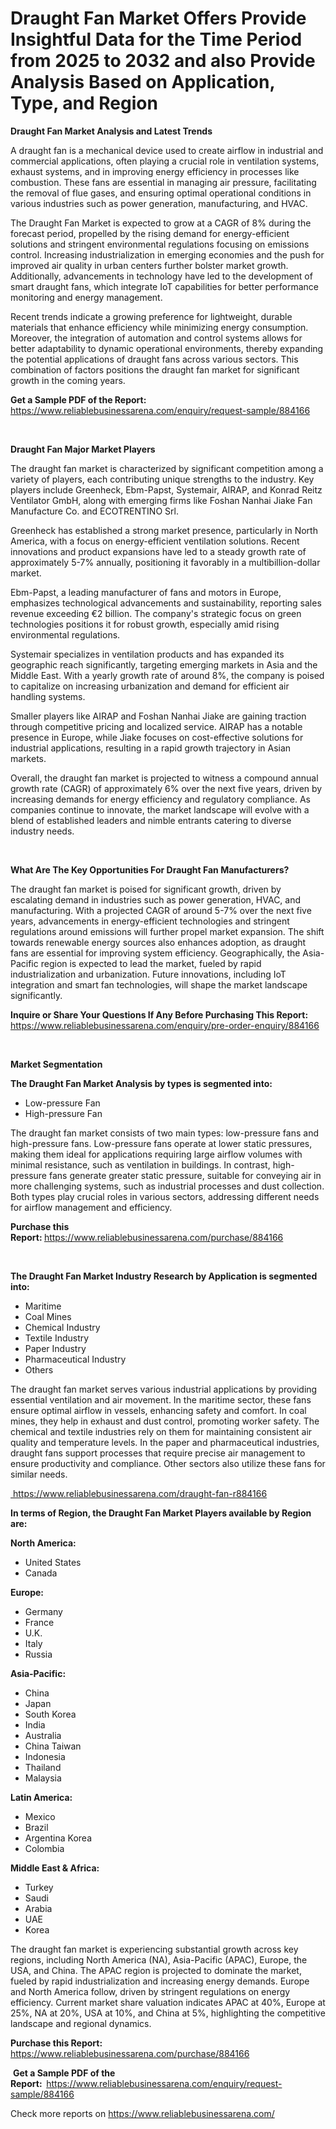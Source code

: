 <p><h1>Draught Fan Market Offers Provide Insightful Data for the Time Period from 2025 to 2032 and also Provide Analysis Based on Application, Type, and Region</h1></p><p><strong>Draught Fan Market Analysis and Latest Trends</strong></p>
<p><p>A draught fan is a mechanical device used to create airflow in industrial and commercial applications, often playing a crucial role in ventilation systems, exhaust systems, and in improving energy efficiency in processes like combustion. These fans are essential in managing air pressure, facilitating the removal of flue gases, and ensuring optimal operational conditions in various industries such as power generation, manufacturing, and HVAC.</p><p>The Draught Fan Market is expected to grow at a CAGR of 8% during the forecast period, propelled by the rising demand for energy-efficient solutions and stringent environmental regulations focusing on emissions control. Increasing industrialization in emerging economies and the push for improved air quality in urban centers further bolster market growth. Additionally, advancements in technology have led to the development of smart draught fans, which integrate IoT capabilities for better performance monitoring and energy management.</p><p>Recent trends indicate a growing preference for lightweight, durable materials that enhance efficiency while minimizing energy consumption. Moreover, the integration of automation and control systems allows for better adaptability to dynamic operational environments, thereby expanding the potential applications of draught fans across various sectors. This combination of factors positions the draught fan market for significant growth in the coming years.</p></p>
<p><strong>Get a Sample PDF of the Report:&nbsp;</strong> <a href="https://www.reliablebusinessarena.com/enquiry/request-sample/884166?utm_campaign=3566&utm_medium=2&utm_source=Github&utm_content=ia&utm_term=08042025&utm_id=draught-fan">https://www.reliablebusinessarena.com/enquiry/request-sample/884166</a></p>
<p>&nbsp;</p>
<p><strong>Draught Fan Major Market Players</strong></p>
<p><p>The draught fan market is characterized by significant competition among a variety of players, each contributing unique strengths to the industry. Key players include Greenheck, Ebm-Papst, Systemair, AIRAP, and Konrad Reitz Ventilator GmbH, along with emerging firms like Foshan Nanhai Jiake Fan Manufacture Co. and ECOTRENTINO Srl.</p><p>Greenheck has established a strong market presence, particularly in North America, with a focus on energy-efficient ventilation solutions. Recent innovations and product expansions have led to a steady growth rate of approximately 5-7% annually, positioning it favorably in a multibillion-dollar market.</p><p>Ebm-Papst, a leading manufacturer of fans and motors in Europe, emphasizes technological advancements and sustainability, reporting sales revenue exceeding €2 billion. The company's strategic focus on green technologies positions it for robust growth, especially amid rising environmental regulations.</p><p>Systemair specializes in ventilation products and has expanded its geographic reach significantly, targeting emerging markets in Asia and the Middle East. With a yearly growth rate of around 8%, the company is poised to capitalize on increasing urbanization and demand for efficient air handling systems.</p><p>Smaller players like AIRAP and Foshan Nanhai Jiake are gaining traction through competitive pricing and localized service. AIRAP has a notable presence in Europe, while Jiake focuses on cost-effective solutions for industrial applications, resulting in a rapid growth trajectory in Asian markets.</p><p>Overall, the draught fan market is projected to witness a compound annual growth rate (CAGR) of approximately 6% over the next five years, driven by increasing demands for energy efficiency and regulatory compliance. As companies continue to innovate, the market landscape will evolve with a blend of established leaders and nimble entrants catering to diverse industry needs.</p></p>
<p>&nbsp;</p>
<p><strong>What Are The Key Opportunities For Draught Fan Manufacturers?</strong></p>
<p><p>The draught fan market is poised for significant growth, driven by escalating demand in industries such as power generation, HVAC, and manufacturing. With a projected CAGR of around 5-7% over the next five years, advancements in energy-efficient technologies and stringent regulations around emissions will further propel market expansion. The shift towards renewable energy sources also enhances adoption, as draught fans are essential for improving system efficiency. Geographically, the Asia-Pacific region is expected to lead the market, fueled by rapid industrialization and urbanization. Future innovations, including IoT integration and smart fan technologies, will shape the market landscape significantly.</p></p>
<p><strong>Inquire or Share Your Questions If Any Before Purchasing This Report:</strong> <a href="https://www.reliablebusinessarena.com/enquiry/pre-order-enquiry/884166?utm_campaign=3566&utm_medium=2&utm_source=Github&utm_content=ia&utm_term=08042025&utm_id=draught-fan">https://www.reliablebusinessarena.com/enquiry/pre-order-enquiry/884166</a></p>
<p>&nbsp;</p>
<p><strong>Market Segmentation</strong></p>
<p><strong>The Draught Fan Market Analysis by types is segmented into:</strong></p>
<p><ul><li>Low-pressure Fan</li><li>High-pressure Fan</li></ul></p>
<p><p>The draught fan market consists of two main types: low-pressure fans and high-pressure fans. Low-pressure fans operate at lower static pressures, making them ideal for applications requiring large airflow volumes with minimal resistance, such as ventilation in buildings. In contrast, high-pressure fans generate greater static pressure, suitable for conveying air in more challenging systems, such as industrial processes and dust collection. Both types play crucial roles in various sectors, addressing different needs for airflow management and efficiency.</p></p>
<p><strong>Purchase this Report:&nbsp;</strong><a href="https://www.reliablebusinessarena.com/purchase/884166?utm_campaign=3566&utm_medium=2&utm_source=Github&utm_content=ia&utm_term=08042025&utm_id=draught-fan">https://www.reliablebusinessarena.com/purchase/884166</a></p>
<p>&nbsp;</p>
<p><strong>The Draught Fan Market Industry Research by Application is segmented into:</strong></p>
<p><ul><li>Maritime</li><li>Coal Mines</li><li>Chemical Industry</li><li>Textile Industry</li><li>Paper Industry</li><li>Pharmaceutical Industry</li><li>Others</li></ul></p>
<p><p>The draught fan market serves various industrial applications by providing essential ventilation and air movement. In the maritime sector, these fans ensure optimal airflow in vessels, enhancing safety and comfort. In coal mines, they help in exhaust and dust control, promoting worker safety. The chemical and textile industries rely on them for maintaining consistent air quality and temperature levels. In the paper and pharmaceutical industries, draught fans support processes that require precise air management to ensure productivity and compliance. Other sectors also utilize these fans for similar needs.</p></p>
<p><a href="https://www.reliablebusinessarena.com/draught-fan-r884166?utm_campaign=3566&utm_medium=2&utm_source=Github&utm_content=ia&utm_term=08042025&utm_id=draught-fan">&nbsp;https://www.reliablebusinessarena.com/draught-fan-r884166</a></p>
<p><strong>In terms of Region, the Draught Fan Market Players available by Region are:</strong></p>
<p>
    <p> <strong> North America: </strong>
        <ul>
            <li>United States</li>
            <li>Canada</li>
        </ul>
        </p> 
    <p> <strong> Europe: </strong>
        <ul>
            <li>Germany</li>
            <li>France</li>
            <li>U.K.</li>
            <li>Italy</li>
            <li>Russia</li>
        </ul>
        </p> 
    <p> <strong> Asia-Pacific: </strong>
        <ul>
            <li>China</li>
            <li>Japan</li>
            <li>South Korea</li>
            <li>India</li>
            <li>Australia</li>
            <li>China Taiwan</li>
            <li>Indonesia</li>
            <li>Thailand</li>
            <li>Malaysia</li>
        </ul>
        </p> 
    <p> <strong> Latin America: </strong>
        <ul>
            <li>Mexico</li>
            <li>Brazil</li>
            <li>Argentina Korea</li>
            <li>Colombia</li>
        </ul>
        </p> 
    <p> <strong> Middle East & Africa: </strong>
        <ul>
            <li>Turkey</li>
            <li>Saudi</li>
            <li>Arabia</li>
            <li>UAE</li>
            <li>Korea</li>
        </ul>
    </p>
    </p>
<p><p>The draught fan market is experiencing substantial growth across key regions, including North America (NA), Asia-Pacific (APAC), Europe, the USA, and China. The APAC region is projected to dominate the market, fueled by rapid industrialization and increasing energy demands. Europe and North America follow, driven by stringent regulations on energy efficiency. Current market share valuation indicates APAC at 40%, Europe at 25%, NA at 20%, USA at 10%, and China at 5%, highlighting the competitive landscape and regional dynamics.</p></p>
<p><strong>Purchase this Report: </strong><a href="https://www.reliablebusinessarena.com/purchase/884166?utm_campaign=3566&utm_medium=2&utm_source=Github&utm_content=ia&utm_term=08042025&utm_id=draught-fan">https://www.reliablebusinessarena.com/purchase/884166</a></p>
<p>&nbsp;<strong>Get a Sample PDF of the Report:&nbsp;&nbsp;</strong><a href="https://www.reliablebusinessarena.com/enquiry/request-sample/884166?utm_campaign=3566&utm_medium=2&utm_source=Github&utm_content=ia&utm_term=08042025&utm_id=draught-fan">https://www.reliablebusinessarena.com/enquiry/request-sample/884166</a></p>
<p><strong></strong></p>
<p>Check more reports on <a href="https://www.reliablebusinessarena.com/?utm_campaign=3566&utm_medium=2&utm_source=Github&utm_content=ia&utm_term=08042025&utm_id=draught-fan">https://www.reliablebusinessarena.com/</a></p>